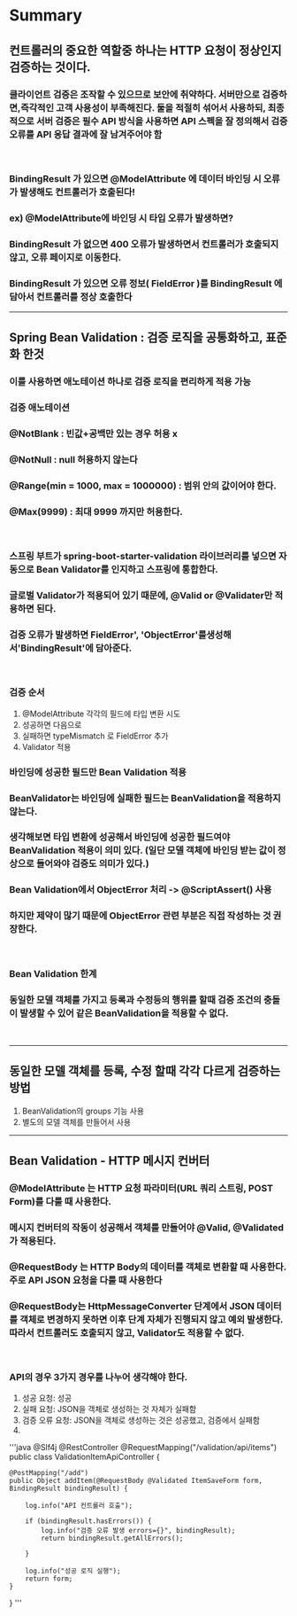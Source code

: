 # Summary
## 컨트롤러의 중요한 역할중 하나는 HTTP 요청이 정상인지 검증하는 것이다.    

### 클라이언트 검증은 조작할 수 있으므로 보안에 취약하다. 서버만으로 검증하면,즉각적인 고객 사용성이 부족해진다. 둘을 적절히 섞어서 사용하되, 최종적으로 서버 검증은 필수 API 방식을 사용하면 API 스펙을 잘 정의해서 검증 오류를 API 응답 결과에 잘 남겨주어야 함
</br>

### BindingResult 가 있으면 @ModelAttribute 에 데이터 바인딩 시 오류가 발생해도 컨트롤러가 호출된다!
### ex) @ModelAttribute에 바인딩 시 타입 오류가 발생하면?
### BindingResult 가 없으면 400 오류가 발생하면서 컨트롤러가 호출되지 않고, 오류 페이지로 이동한다.
### BindingResult 가 있으면 오류 정보( FieldError )를 BindingResult 에 담아서 컨트롤러를 정상 호출한다

------------------
## Spring Bean Validation : 검증 로직을 공통화하고, 표준화 한것
### 이를 사용하면 애노테이션 하나로 검증 로직을 편리하게 적용 가능
### 검증 애노테이션
### @NotBlank : 빈값+공백만 있는 경우 허용 x
### @NotNull : null 허용하지 않는다
### @Range(min = 1000, max = 1000000) : 범위 안의 값이어야 한다.
### @Max(9999) : 최대 9999 까지만 허용한다.
</br>

### 스프링 부트가 spring-boot-starter-validation 라이브러리를 넣으면 자동으로 Bean Validator를 인지하고 스프링에 통합한다.
### 글로벌 Validator가 적용되어 있기 때문에, @Valid or @Validater만 적용하면 된다.
### 검증 오류가 발생하면 FieldError', 'ObjectError'를생성해서'BindingResult'에 담아준다.
</br>

### 검증 순서
1. @ModelAttribute 각각의 필드에 타입 변환 시도
2. 성공하면 다음으로
3. 실패하면 typeMismatch 로 FieldError 추가
4. Validator 적용

### 바인딩에 성공한 필드만 Bean Validation 적용
### BeanValidator는 바인딩에 실패한 필드는 BeanValidation을 적용하지 않는다.
### 생각해보면 타입 변환에 성공해서 바인딩에 성공한 필드여야 BeanValidation 적용이 의미 있다. (일단 모델 객체에 바인딩 받는 값이 정상으로 들어와야 검증도 의미가 있다.)

### Bean Validation에서 ObjectError 처리 -> @ScriptAssert() 사용
### 하지만 제약이 많기 때문에 ObjectError 관련 부분은 직접 작성하는 것 권장한다.
</br>

### Bean Validation 한계
### 동일한 모델 객체를 가지고 등록과 수정등의 행위를 할때 검증 조건의 충돌이 발생할 수 있어 같은 BeanValidation을 적용할 수 없다.
</br>

---

## 동일한 모델 객체를 등록, 수정 할때 각각 다르게 검증하는 방법
1. BeanValidation의 groups 기능 사용
2. 별도의 모델 객체를 만들어서 사용

---
## Bean Validation - HTTP 메시지 컨버터
### @ModelAttribute 는 HTTP 요청 파라미터(URL 쿼리 스트링, POST Form)를 다룰 때 사용한다.
### 메시지 컨버터의 작동이 성공해서 객체를 만들어야 @Valid, @Validated가 적용된다.
### @RequestBody 는 HTTP Body의 데이터를 객체로 변환할 때 사용한다. 주로 API JSON 요청을 다룰 때 사용한다
### @RequestBody는 HttpMessageConverter 단계에서 JSON 데이터를 객체로 변경하지 못하면 이후 단계 자체가 진행되지 않고 예외 발생한다. 따라서 컨트롤러도 호출되지 않고, Validator도 적용할 수 없다.
</br>

### API의 경우 3가지 경우를 나누어 생각해야 한다.
1. 성공 요청: 성공
2. 실패 요청: JSON을 객체로 생성하는 것 자체가 실패함
3. 검증 오류 요청: JSON을 객체로 생성하는 것은 성공했고, 검증에서 실패함
4. 
'''java
@Slf4j
@RestController
@RequestMapping("/validation/api/items")
public class ValidationItemApiController {

    @PostMapping("/add")
    public Object addItem(@RequestBody @Validated ItemSaveForm form, BindingResult bindingResult) {

        log.info("API 컨트롤러 호출");

        if (bindingResult.hasErrors()) {
            log.info("검증 오류 발생 errors={}", bindingResult);
            return bindingResult.getAllErrors();

        }

        log.info("성공 로직 실행");
        return form;
    }
}
'''
